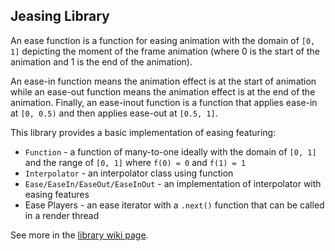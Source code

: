 Jeasing Library
---

An ease function is a function for easing animation
with the domain of `[0, 1]` depicting the moment of
the frame animation (where 0 is the start of the animation
and 1 is the end of the animation).

An ease-in function means
the animation effect is at the start of animation while an
ease-out function means the animation effect is at the end
of the animation. Finally, an ease-inout function is a function
that applies ease-in at `[0, 0.5)` and then applies ease-out at
`[0.5, 1]`.

This library provides a basic implementation of easing
featuring:
  - `Function` - a function of many-to-one ideally with the domain of `[0, 1]` and the range of `[0, 1]` where `f(0) = 0` and `f(1) = 1`
  - `Interpolator` - an interpolator class using function
  - `Ease/EaseIn/EaseOut/EaseInOut` - an implementation of interpolator with easing features
  - Ease Players - an ease iterator with a `.next()` function that can be called in a render thread

  See more in the [library wiki page](https://github.com/ye-yu/jease-player/wiki/Overview).
